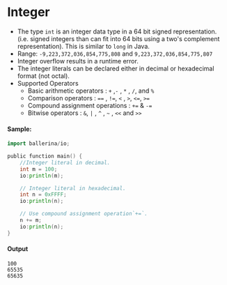# Integer

- The type `int` is an integer data type in a 64 bit signed representation. (i.e. signed integers than can fit into 64 bits using a two's complement representation).  This is similar to `long` in Java. 
- Range: `-9,223,372,036,854,775,808` and `9,223,372,036,854,775,807`
- Integer overflow results in a runtime error.
- The integer literals can be declared either in decimal or hexadecimal format (not octal).
- Supported Operators
    - Basic arithmetic operators : `+` ,`-` , `*` , `/`, and `%` 
    - Comparison operators : `==` , `!=`, `<` , `>`, `<=`, `>=` 
    - Compound assignment operations :  `+=` & `-=` 
    - Bitwise operators : `&`, `|` , `^` , `~` , `<<` and `>>`

#### Sample:

```go
import ballerina/io;

public function main() {
    //Integer literal in decimal.
    int m = 100;
    io:println(m);

    // Integer literal in hexadecimal.
    int n = 0xFFFF;
    io:println(n);

    // Use compound assignment operation`+=`. 
    n += m;
    io:println(n);
}
```

#### Output

```
100
65535
65635
```


